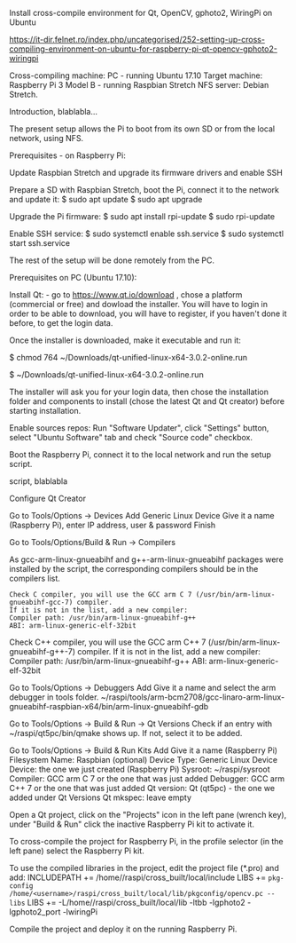 Install cross-compile environment for Qt, OpenCV, gphoto2, WiringPi on Ubuntu

https://it-dir.felnet.ro/index.php/uncategorised/252-setting-up-cross-compiling-environment-on-ubuntu-for-raspberry-pi-qt-opencv-gphoto2-wiringpi

Cross-compiling machine: PC - running Ubuntu 17.10
Target machine: Raspberry Pi 3 Model B - running Raspbian Stretch
NFS server: Debian Stretch.

Introduction, blablabla...


The present setup allows the Pi to boot from its own SD or from the local network, using NFS.

Prerequisites - on Raspberry Pi:

Update Raspbian Stretch and upgrade its firmware drivers and enable SSH

Prepare a SD with Raspbian Stretch, boot the Pi, connect it to the network  and update it:
$ sudo apt update
$ sudo apt upgrade

Upgrade the Pi firmware:
$ sudo apt install rpi-update
$ sudo rpi-update

Enable SSH service:
$ sudo systemctl enable ssh.service
$ sudo systemctl start ssh.service

The rest of the setup will be done remotely from the PC.


Prerequisites on PC (Ubuntu 17.10):

Install Qt: - go to https://www.qt.io/download , chose a platform (commercial or free) and dowload the installer. You will have to login in order to be able to download, you will have to register, if you haven't done it before, to get the login data.

Once the installer is downloaded, make it executable and run it:

$ chmod 764 ~/Downloads/qt-unified-linux-x64-3.0.2-online.run

$ ~/Downloads/qt-unified-linux-x64-3.0.2-online.run

The installer will ask you for your login data, then chose the installation folder and components to install (chose the latest Qt and Qt creator) before starting installation.

Enable sources repos: Run "Software Updater", click "Settings" button, select "Ubuntu Software" tab and check "Source code" checkbox.

Boot the Raspberry Pi, connect it to the local network and run the setup script.

script, blablabla

 

Configure Qt Creator

Go to Tools/Options -> Devices
  Add
    Generic Linux Device
    Give it a name (Raspberry Pi), enter IP address, user & password
    Finish

Go to Tools/Options/Build & Run -> Compilers

   As gcc-arm-linux-gnueabihf and g++-arm-linux-gnueabihf packages were installed by the script,
the corresponding compilers should be in the compilers list.
   
    Check C compiler, you will use the GCC arm C 7 (/usr/bin/arm-linux-gnueabihf-gcc-7) compiler.
    If it is not in the list, add a new compiler:
    Compiler path: /usr/bin/arm-linux-gnueabihf-g++
    ABI: arm-linux-generic-elf-32bit

  Check C++ compiler, you will use the GCC arm C++ 7 (/usr/bin/arm-linux-gnueabihf-g++-7) compiler.
    If it is not in the list, add a new compiler:
    Compiler path: /usr/bin/arm-linux-gnueabihf-g++
    ABI: arm-linux-generic-elf-32bit

Go to Tools/Options -> Debuggers
  Add
    Give it a name and select the arm debugger in tools folder.
    ~/raspi/tools/arm-bcm2708/gcc-linaro-arm-linux-gnueabihf-raspbian-x64/bin/arm-linux-gnueabihf-gdb

Go to Tools/Options -> Build & Run -> Qt Versions
  Check if an entry with ~/raspi/qt5pc/bin/qmake shows up. If not, select it to be added.

  
Go to Tools/Options -> Build & Run
  Kits
    Add
      Give it a name (Raspberry Pi)
      Filesystem Name: Raspbian (optional)
      Device Type: Generic Linux Device
      Device: the one we just created (Raspberry Pi)
      Sysroot: ~/raspi/sysroot
      Compiler: GCC arm C 7 or the one that was just added
      Debugger: GCC arm C++ 7 or the one that was just added
      Qt version: Qt <version> (qt5pc) - the one we added under Qt Versions
      Qt mkspec: leave empty

 

Open a Qt project, click on the "Projects" icon in the left pane (wrench key), under "Build & Run" click the inactive Raspberry Pi kit to activate it.

 

To cross-compile the project for Raspberry Pi, in the profile selector (in the left pane) select the Raspberry Pi kit.

 

To use the compiled libraries in the project, edit the project file (*.pro) and add:
INCLUDEPATH += /home/<username>/raspi/cross_built/local/include
LIBS += `pkg-config /home/<username>/raspi/cross_built/local/lib/pkgconfig/opencv.pc --libs`
LIBS += -L/home/<username>/raspi/cross_built/local/lib -ltbb -lgphoto2 -lgphoto2_port -lwiringPi

 

 Compile the project and deploy it on the running Raspberry Pi.



 

